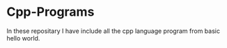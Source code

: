 # Cpp-Programs
In these repositary I have include all the cpp language program from basic hello world.
